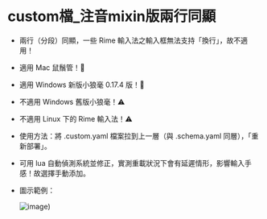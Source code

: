 # custom檔_注音mixin版兩行同顯

- 兩行（分段）同顯，一些 Rime 輸入法之輸入框無法支持「換行」，故不適用！

- 適用 Mac 鼠鬚管！💪

- 適用 Windows 新版小狼毫 0.17.4 版！🎉

- 不適用 Windows 舊版小狼毫！⚠️

- 不適用 Linux 下的 Rime 輸入法！⚠️

- 使用方法：將 .custom.yaml 檔案拉到上一層（與 .schema.yaml 同層），「重新部署」。

- 可用 lua 自動偵測系統並修正，實測重載狀況下會有延遲情形，影響輸入手感！故選擇手動添加。

- 圖示範例：

  ![image](https://user-images.githubusercontent.com/54584047/209621048-17fd42d5-86a1-4bfc-925d-f9302b909ba9.png))
